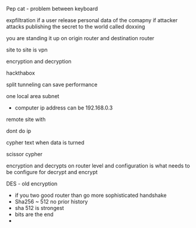 Pep cat - problem between keyboard

expfiltration if a user release personal data of the comapny
if attacker attacks publishing the secret to the world called doxxing

you are standing it up on origin router and destination router

site to site is vpn

encryption and decryption

hackthabox

split tunneling can save performance 


one local area subnet 
- computer ip address can be 192.168.0.3

remote site with 

dont do ip 

cypher text when data is turned 

scissor cypher 

encryption and decrypts on router level
and configuration is what needs to be configure for decrypt and encrypt

DES - old encryption
- if you two good router than go more sophisticated handshake
- Sha256 ~ 512 no prior history 
- sha 512 is strongest
- bits are the end
- 